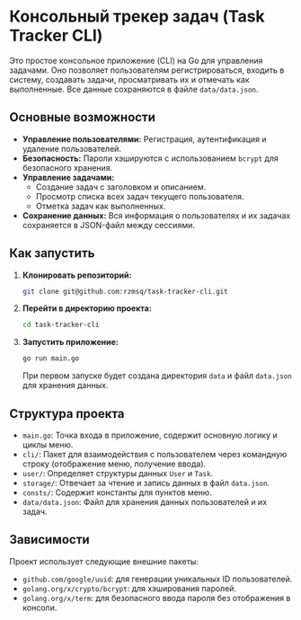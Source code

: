 # Консольный трекер задач (Task Tracker CLI)

Это простое консольное приложение (CLI) на Go для управления задачами. Оно позволяет пользователям регистрироваться, входить в систему, создавать задачи, просматривать их и отмечать как выполненные. Все данные сохраняются в файле `data/data.json`.

## Основные возможности

*   **Управление пользователями:** Регистрация, аутентификация и удаление пользователей.
*   **Безопасность:** Пароли хэшируются с использованием `bcrypt` для безопасного хранения.
*   **Управление задачами:**
    *   Создание задач с заголовком и описанием.
    *   Просмотр списка всех задач текущего пользователя.
    *   Отметка задач как выполненных.
*   **Сохранение данных:** Вся информация о пользователях и их задачах сохраняется в JSON-файл между сессиями.

## Как запустить

1.  **Клонировать репозиторий:**
    ```bash
    git clone git@github.com:rzmsq/task-tracker-cli.git
    ```
2.  **Перейти в директорию проекта:**
    ```bash
    cd task-tracker-cli
    ```
3.  **Запустить приложение:**
    ```bash
    go run main.go
    ```
    При первом запуске будет создана директория `data` и файл `data.json` для хранения данных.

## Структура проекта

*   `main.go`: Точка входа в приложение, содержит основную логику и циклы меню.
*   `cli/`: Пакет для взаимодействия с пользователем через командную строку (отображение меню, получение ввода).
*   `user/`: Определяет структуры данных `User` и `Task`.
*   `storage/`: Отвечает за чтение и запись данных в файл `data.json`.
*   `consts/`: Содержит константы для пунктов меню.
*   `data/data.json`: Файл для хранения данных пользователей и их задач.

## Зависимости

Проект использует следующие внешние пакеты:

*   `github.com/google/uuid`: для генерации уникальных ID пользователей.
*   `golang.org/x/crypto/bcrypt`: для хэширования паролей.
*   `golang.org/x/term`: для безопасного ввода пароля без отображения в консоли.
